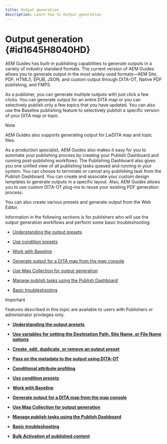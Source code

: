 ```yaml
---
title: Output generation
description: Learn how to Output generation
---
```


# Output generation {#id1645H8040HD}

AEM Guides has built-in publishing capabilities to generate outputs in a variety of industry standard formats. The current version of AEM Guides allows you to generate output in the most widely used formats—AEM Site, PDF, HTML5, EPUB, JSON, and custom output through DITA-OT, Native PDF publishing, and FMPS.

As a publisher, you can generate multiple outputs with just click a few clicks. You can generate output for an entire DITA map or you can selectively publish only a few topics that you have updated. You can also use the Baseline publishing feature to selectively publish a specific version of your DITA map or topic.

>[!NOTE]
>
> AEM Guides also supports generating output for LwDITA map and topic files.

As a production specialist, AEM Guides also makes it easy for you to automate your publishing process by creating your Publish Dashboard and running post-publishing workflows. The Publishing Dashboard also gives you one unified view of all publishing tasks queued and running in your system. You can choose to terminate or cancel any publishing task from the Publish Dashboard. You can create and associate your custom design templates to generate outputs in a specific layout. Also, AEM Guides allows you to use custom DITA-OT plug-ins to reuse your existing PDF generation process.

You can also create various presets and generate output from the Web Editor.

Information in the following sections is for publishers who will use the output generation workflows and perform some basic troubleshooting:

-   [Understanding the output presets](generate-output-understand-presets.md#)

-   [Use condition presets](generate-output-use-condition-presets.md#)

-   [Work with Baseline](generate-output-use-baseline-for-publishing.md#)

-   [Generate output for a DITA map from the map console](generate-output-for-a-dita-map.md#)

-   [Use Map Collection for output generation](generate-output-use-map-collection-output-generation.md#)

-   [Manage publish tasks using the Publish Dashboard](generate-output-publish-dashboard.md#)

-   [Basic troubleshooting](generate-output-basic-troubleshooting.md#)


>[!IMPORTANT]
>
> Features described in this topic are available to users with Publishers or administrator privileges only.

-   **[Understanding the output presets](generate-output-understand-presets.md)**  

-   **[Use variables for setting the Destination Path, Site Name, or File Name options](generate-output-use-variables.md)**  

-   **[Create, edit, duplicate, or remove an output preset](generate-output-create-edit-preset.md)**  

-   **[Pass on the metadata to the output using DITA-OT](pass-metadata-dita-ot.md)**  

-   **[Conditional attribute profiling](generate-output-conditional-attribute-profiling.md)**  

-   **[Use condition presets](generate-output-use-condition-presets.md)**  

-   **[Work with Baseline](generate-output-use-baseline-for-publishing.md)**  

-   **[Generate output for a DITA map from the map console](generate-output-for-a-dita-map.md)**  

-   **[Use Map Collection for output generation](generate-output-use-map-collection-output-generation.md)**  

-   **[Manage publish tasks using the Publish Dashboard](generate-output-publish-dashboard.md)**  

-   **[Basic troubleshooting](generate-output-basic-troubleshooting.md)**  

-   **[Bulk Activation of published content](conf-bulk-activation.md)**  


